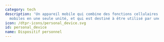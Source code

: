 ```yaml
---
category: tech
description: 'Un appareil mobile qui combine des fonctions cellulaires et informatiques
  mobiles en une seule unité, et qui est destiné à être utilisé par une seule personne.'
icon: /dtpr-icons/personal_device.svg
id: personal_device
name: Dispositif personnel
---
```

